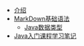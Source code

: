 * [介绍](README.md)
* [MarkDown基础语法](exercise.md)
   * [Java数据类型](java/dataType.md)
* [Java入门课程学习笔记](StudyJavaRuMen.md)

